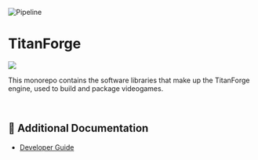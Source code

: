 ![Pipeline](https://github.com/naterex/titanforge/actions/workflows/pipeline.yml/badge.svg)

# TitanForge 

<img src="./images/logo2.png" >

<br>

This monorepo contains the software libraries that make up the TitanForge engine, used to build and package videogames.

<br>

## 📄 Additional Documentation

- [Developer Guide](./development.md)
